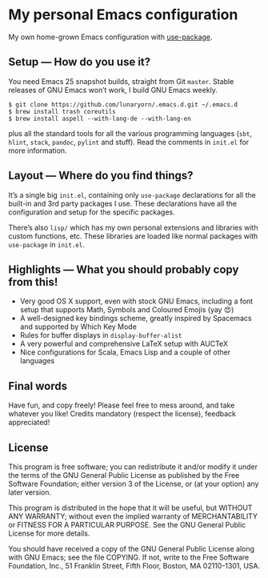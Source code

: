 My personal Emacs configuration
===============================

My own home-grown Emacs configuration with
[use-package](https://github.com/jwiegley/use-package).

Setup — How do you use it?
--------------------------

You need Emacs 25 snapshot builds, straight from Git `master`.  Stable
releases of GNU Emacs won’t work, I build GNU Emacs weekly.

```console
$ git clone https://github.com/lunaryorn/.emacs.d.git ~/.emacs.d
$ brew install trash coreutils
$ brew install aspell --with-lang-de --with-lang-en
```

plus all the standard tools for all the various programming languages (`sbt`,
`hlint`, `stack`, `pandoc`, `pylint` and stuff).  Read the comments in `init.el`
for more information.

Layout — Where do you find things?
----------------------------------

It’s a single big `init.el`, containing only `use-package` declarations for all
the built-in and 3rd party packages I use.  These declarations have all the
configuration and setup for the specific packages.

There’s also `lisp/` which has my own personal extensions and libraries with
custom functions, etc.  These libraries are loaded like normal packages with
`use-package` in `init.el`.

Highlights — What you should probably copy from this!
-----------------------------------------------------

- Very good OS X support, even with stock GNU Emacs, including a font setup that
  supports Math, Symbols and Coloured Emojis (yay 😍)
- A well-designed key bindings scheme, greatly inspired by Spacemacs and
  supported by Which Key Mode
- Rules for buffer displays in `display-buffer-alist`
- A very powerful and comprehensive LaTeX setup with AUCTeX
- Nice configurations for Scala, Emacs Lisp and a couple of other languages

Final words
-----------

Have fun, and copy freely!  Please feel free to mess around, and take whatever
you like!  Credits mandatory (respect the license), feedback appreciated!

License
-------

This program is free software; you can redistribute it and/or modify it under
the terms of the GNU General Public License as published by the Free Software
Foundation; either version 3 of the License, or (at your option) any later
version.

This program is distributed in the hope that it will be useful, but WITHOUT ANY
WARRANTY; without even the implied warranty of MERCHANTABILITY or FITNESS FOR A
PARTICULAR PURPOSE.  See the GNU General Public License for more details.

You should have received a copy of the GNU General Public License along with GNU
Emacs; see the file COPYING.  If not, write to the Free Software Foundation,
Inc., 51 Franklin Street, Fifth Floor, Boston, MA 02110-1301, USA.
